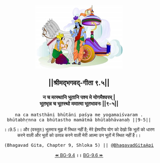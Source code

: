 <center><img src="../../asset/BG.png" alt="#API #bhagavadgitaapi #slok #nodejs #js #api #gitaapi #krishna #hinduism #vedic #ISKCON #shreemadbhagavadgita #technology"/>
<h2>||श्रीमद्‍भगवद्‍-गीता ९.५||</h2>
<h3>न च मत्स्थानि भूतानि पश्य मे योगमैश्वरम् |<br/>भूतभृन्न च भूतस्थो ममात्मा भूतभावनः ||९-५||</h3>
<pre>na ca matsthāni bhūtāni paśya me yogamaiśvaram .<br/>bhūtabhṛnna ca bhūtastho mamātmā bhūtabhāvanaḥ ||9-5||</pre>
<p>।।9.5।। और (वस्तुत:) भूतमात्र मुझ में स्थित नहीं है; मेरे ईश्वरीय योग को देखो कि भूतों को धारण करने वाली और भूतों को उत्पन्न करने वाली मेरी आत्मा उन भूतों में स्थित नहीं है।।</p>
<pre>(Bhagavad Gita, Chapter 9, Shloka 5) || <a href="https://twitter.com/bhagavadgitaapi">@BhagavadGitaApi</a></pre><a href="../../9/4">⏪  BG-9.4</a><b>        ।।        </b><a href="../../9/6">BG-9.6  ⏩</a></center></center>